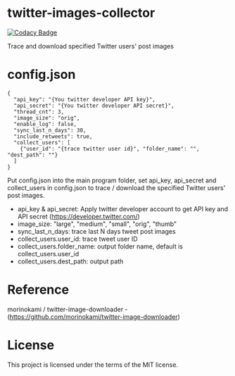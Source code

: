 # twitter-images-collector

[![Codacy Badge](https://api.codacy.com/project/badge/Grade/429545f2c9d9403cb1f89671223abc54)](https://app.codacy.com/gh/zmcx16/twitter-images-collector?utm_source=github.com&utm_medium=referral&utm_content=zmcx16/twitter-images-collector&utm_campaign=Badge_Grade_Settings)

Trace and download specified Twitter users' post images

# config.json
```
{
  "api_key": "{You twitter developer API key}",
  "api_secret": "{You twitter developer API secret}",
  "thread_cnt": 3,
  "image_size": "orig",
  "enable_log": false,
  "sync_last_n_days": 30,
  "include_retweets": true,
  "collect_users": [
	{"user_id": "{trace twitter user id}", "folder_name": "", "dest_path": ""}
  ]
}
```
Put config.json into the main program folder, set api_key, api_secret and collect_users in config.json to trace / download the specified Twitter users' post images.
* api_key & api_secret: Apply twitter developer account to get API key and API secret (https://developer.twitter.com/) 
* image_size: "large", "medium", "small", "orig", "thumb"
* sync_last_n_days: trace last N days tweet post images
* collect_users.user_id: trace tweet user ID
* collect_users.folder_name: output folder name, default is collect_users.user_id
* collect_users.dest_path: output path

# Reference
morinokami / twitter-image-downloader - (https://github.com/morinokami/twitter-image-downloader)

# License
This project is licensed under the terms of the MIT license.